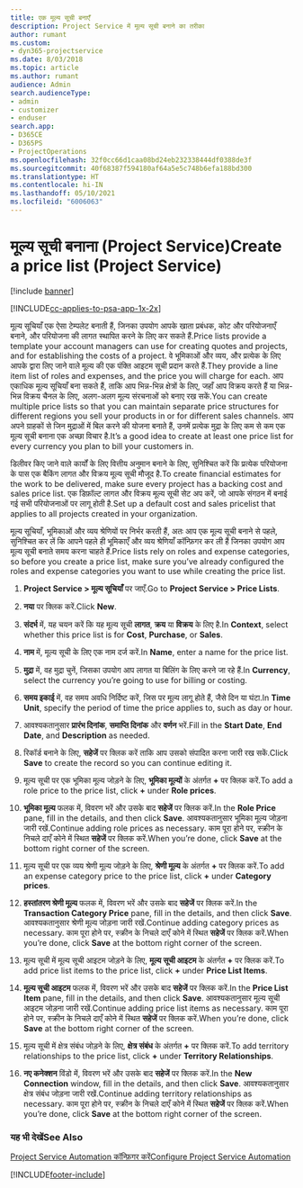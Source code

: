 ```yaml
---
title: एक मूल्य सूची बनाएँ
description: Project Service में मूल्य सूची बनाने का तरीका
author: rumant
ms.custom:
- dyn365-projectservice
ms.date: 8/03/2018
ms.topic: article
ms.author: rumant
audience: Admin
search.audienceType:
- admin
- customizer
- enduser
search.app:
- D365CE
- D365PS
- ProjectOperations
ms.openlocfilehash: 32f0cc66d1caa08bd24eb232338444df0388de3f
ms.sourcegitcommit: 40f68387f594180af64a5e5c748b6efa188bd300
ms.translationtype: HT
ms.contentlocale: hi-IN
ms.lasthandoff: 05/10/2021
ms.locfileid: "6006063"
---
```

# <a name="create-a-price-list-project-service"></a><span data-ttu-id="e3f3d-103">मूल्‍य सूची बनाना (Project Service)</span><span class="sxs-lookup"><span data-stu-id="e3f3d-103">Create a price list (Project Service)</span></span>

[!include [banner](../includes/psa-now-project-operations.md)]

[!INCLUDE[cc-applies-to-psa-app-1x-2x](../includes/cc-applies-to-psa-app-1x-2x.md)]

<span data-ttu-id="e3f3d-104">मूल्‍य सूचियाँ एक ऐसा टेम्पलेट बनाती हैं, जिनका उपयोग आपके खाता प्रबंधक, कोट और परियोजनाएँ बनाने, और परियोजना की लागत स्‍थापित करने के लिए कर सकते हैं.</span><span class="sxs-lookup"><span data-stu-id="e3f3d-104">Price lists provide a template your account managers can use for creating quotes and projects, and for establishing the costs of a project.</span></span> <span data-ttu-id="e3f3d-105">वे भूमिकाओं और व्‍यय, और प्रत्‍येक के लिए आपके द्वारा लिए जाने वाले मूल्‍य की एक पंक्ति आइटम सूची प्रदान करते हैं.</span><span class="sxs-lookup"><span data-stu-id="e3f3d-105">They provide a line item list of roles and expenses, and the price you will charge for each.</span></span> <span data-ttu-id="e3f3d-106">आप एकाधिक मूल्य सूचियाँ बना सकते हैं, ताकि आप भिन्न-भिन्न क्षेत्रों के लिए, जहाँ आप विक्रय करते हैं या भिन्न-भिन्न विक्रय चैनल के लिए, अलग-अलग मूल्य संरचनाओं को बनाए रख सकें.</span><span class="sxs-lookup"><span data-stu-id="e3f3d-106">You can create multiple price lists so that you can maintain separate price structures for different regions you sell your products in or for different sales channels.</span></span> <span data-ttu-id="e3f3d-107">आप अपने ग्राहकों से जिन मुद्राओं में बिल करने की योजना बनाते हैं, उनमें प्रत्‍येक मुद्रा के लिए कम से कम एक मूल्‍य सूची बनाना एक अच्छा विचार है.</span><span class="sxs-lookup"><span data-stu-id="e3f3d-107">It’s a good idea to create at least one price list for every currency you plan to bill your customers in.</span></span>  
  
<span data-ttu-id="e3f3d-108">डिलीवर किए जाने वाले कार्यों के लिए वित्तीय अनुमान बनाने के लिए, सुनिश्चित करें कि प्रत्येक परियोजना के पास एक बैकिंग लागत और विक्रय मूल्‍य सूची मौजूद है.</span><span class="sxs-lookup"><span data-stu-id="e3f3d-108">To create financial estimates for the work to be delivered, make sure every project has a backing cost and sales price list.</span></span> <span data-ttu-id="e3f3d-109">एक डिफ़ॉल्ट लागत और विक्रय मूल्य सूची सेट अप करें, जो आपके संगठन में बनाई गई सभी परियोजनाओं पर लागू होती है.</span><span class="sxs-lookup"><span data-stu-id="e3f3d-109">Set up a default cost and sales pricelist that applies to all projects created in your organization.</span></span>  
  
<span data-ttu-id="e3f3d-110">मूल्य सूचियाँ, भूमिकाओं और व्यय श्रेणियों पर निर्भर करती हैं, अतः आप एक मूल्य सूची बनाने से पहले, सुनिश्चित कर लें कि आपने पहले ही भूमिकाएँ और व्‍यय श्रेणियाँ कॉन्फ़िगर कर ली हैं जिनका उपयोग आप मूल्य सूची बनाते समय करना चाहते हैं.</span><span class="sxs-lookup"><span data-stu-id="e3f3d-110">Price lists rely on roles and expense categories, so before you create a price list, make sure you’ve already configured the roles and expense categories you want to use while creating the price list.</span></span>  
  
1.  <span data-ttu-id="e3f3d-111">**Project Service > मूल्‍य सूचियाँ** पर जाएँ.</span><span class="sxs-lookup"><span data-stu-id="e3f3d-111">Go to **Project Service > Price Lists**.</span></span>  
  
2.  <span data-ttu-id="e3f3d-112">**नया** पर क्लिक करें.</span><span class="sxs-lookup"><span data-stu-id="e3f3d-112">Click **New**.</span></span>  
  
3.  <span data-ttu-id="e3f3d-113">**संदर्भ** में, यह चयन करें कि यह मूल्‍य सूची **लागत**, **क्रय** या **विक्रय** के लिए है.</span><span class="sxs-lookup"><span data-stu-id="e3f3d-113">In **Context**, select whether this price list is for **Cost**, **Purchase**, or **Sales**.</span></span>  
  
4.  <span data-ttu-id="e3f3d-114">**नाम** में, मूल्य सूची के लिए एक नाम दर्ज करें.</span><span class="sxs-lookup"><span data-stu-id="e3f3d-114">In **Name**, enter a name for the price list.</span></span>  
  
5.  <span data-ttu-id="e3f3d-115">**मुद्रा** में, वह मुद्रा चुनें, जिसका उपयोग आप लागत या बिलिंग के लिए करने जा रहे हैं.</span><span class="sxs-lookup"><span data-stu-id="e3f3d-115">In **Currency**, select the currency you’re going to use for billing or costing.</span></span>  
  
6.  <span data-ttu-id="e3f3d-116">**समय इकाई** में, वह समय अवधि निर्दिष्ट करें, जिस पर मूल्य लागू होते हैं, जैसे दिन या घंटा.</span><span class="sxs-lookup"><span data-stu-id="e3f3d-116">In **Time Unit**, specify the period of time the price applies to, such as day or hour.</span></span>  
  
7.  <span data-ttu-id="e3f3d-117">आवश्‍यकतानुसार **प्रारंभ दिनांक**, **समाप्ति दिनांक** और **वर्णन** भरें.</span><span class="sxs-lookup"><span data-stu-id="e3f3d-117">Fill in the **Start Date**, **End Date**, and **Description** as needed.</span></span>  
  
8.  <span data-ttu-id="e3f3d-118">रिकॉर्ड बनाने के लिए, **सहेजें** पर क्लिक करें ताकि आप उसको संपादित करना जारी रख सकें.</span><span class="sxs-lookup"><span data-stu-id="e3f3d-118">Click **Save** to create the record so you can continue editing it.</span></span>  
  
9. <span data-ttu-id="e3f3d-119">मूल्य सूची पर एक भूमिका मूल्य जोड़ने के लिए, **भूमिका मूल्‍यों** के अंतर्गत **+** पर क्लिक करें.</span><span class="sxs-lookup"><span data-stu-id="e3f3d-119">To add a role price to the price list, click **+** under **Role prices**.</span></span>  
  
10. <span data-ttu-id="e3f3d-120">**भूमिका मूल्‍य** फलक में, विवरण भरें और उसके बाद **सहेजें** पर क्लिक करें.</span><span class="sxs-lookup"><span data-stu-id="e3f3d-120">In the **Role Price** pane, fill in the details, and then click **Save**.</span></span> <span data-ttu-id="e3f3d-121">आवश्यकतानुसार भूमिका मूल्‍य जोड़ना जारी रखें.</span><span class="sxs-lookup"><span data-stu-id="e3f3d-121">Continue adding role prices as necessary.</span></span> <span data-ttu-id="e3f3d-122">काम पूरा होने पर, स्‍क्रीन के निचले दाएँ कोने में स्थित **सहेजें** पर क्लिक करें.</span><span class="sxs-lookup"><span data-stu-id="e3f3d-122">When you’re done, click **Save** at the bottom right corner of the screen.</span></span>  
  
11. <span data-ttu-id="e3f3d-123">मूल्य सूची पर एक व्‍यय श्रेणी मूल्य जोड़ने के लिए, **श्रेणी मूल्‍य** के अंतर्गत **+** पर क्लिक करें.</span><span class="sxs-lookup"><span data-stu-id="e3f3d-123">To add an expense category price to the price list, click **+** under **Category prices**.</span></span>  
  
12. <span data-ttu-id="e3f3d-124">**हस्‍तांतरण श्रेणी मूल्‍य** फलक में, विवरण भरें और उसके बाद **सहेजें** पर क्लिक करें.</span><span class="sxs-lookup"><span data-stu-id="e3f3d-124">In the **Transaction Category Price** pane, fill in the details, and then click **Save**.</span></span> <span data-ttu-id="e3f3d-125">आवश्यकतानुसार श्रेणी मूल्‍य जोड़ना जारी रखें.</span><span class="sxs-lookup"><span data-stu-id="e3f3d-125">Continue adding category prices as necessary.</span></span> <span data-ttu-id="e3f3d-126">काम पूरा होने पर, स्‍क्रीन के निचले दाएँ कोने में स्थित **सहेजें** पर क्लिक करें.</span><span class="sxs-lookup"><span data-stu-id="e3f3d-126">When you’re done, click **Save** at the bottom right corner of the screen.</span></span>  
  
13. <span data-ttu-id="e3f3d-127">मूल्य सूची में मूल्य सूची आइटम जोड़ने के लिए, **मूल्‍य सूची आइटम** के अंतर्गत **+** पर क्लिक करें.</span><span class="sxs-lookup"><span data-stu-id="e3f3d-127">To add price list items to the price list, click **+** under **Price List Items**.</span></span>  
  
14. <span data-ttu-id="e3f3d-128">**मूल्‍य सूची आइटम** फलक में, विवरण भरें और उसके बाद **सहेजें** पर क्लिक करें.</span><span class="sxs-lookup"><span data-stu-id="e3f3d-128">In the **Price List Item** pane, fill in the details, and then click **Save**.</span></span> <span data-ttu-id="e3f3d-129">आवश्यकतानुसार मूल्‍य सूची आइटम जोड़ना जारी रखें.</span><span class="sxs-lookup"><span data-stu-id="e3f3d-129">Continue adding price list items as necessary.</span></span> <span data-ttu-id="e3f3d-130">काम पूरा होने पर, स्‍क्रीन के निचले दाएँ कोने में स्थित **सहेजें** पर क्लिक करें.</span><span class="sxs-lookup"><span data-stu-id="e3f3d-130">When you’re done, click **Save** at the bottom right corner of the screen.</span></span>  
  
15. <span data-ttu-id="e3f3d-131">मूल्‍य सूची में क्षेत्र संबंध जोड़ने के लिए, **क्षेत्र संबंध** के अंतर्गत **+** पर क्लिक करें.</span><span class="sxs-lookup"><span data-stu-id="e3f3d-131">To add territory relationships to the price list, click **+** under **Territory Relationships**.</span></span>  
  
16. <span data-ttu-id="e3f3d-132">**नए कनेक्‍शन** विंडो में, विवरण भरें और उसके बाद **सहेजें** पर क्लिक करें.</span><span class="sxs-lookup"><span data-stu-id="e3f3d-132">In the **New Connection** window, fill in the details, and then click **Save**.</span></span> <span data-ttu-id="e3f3d-133">आवश्‍यकतानुसार क्षेत्र संबंध जोड़ना जारी रखें.</span><span class="sxs-lookup"><span data-stu-id="e3f3d-133">Continue adding territory relationships as necessary.</span></span> <span data-ttu-id="e3f3d-134">काम पूरा होने पर, स्‍क्रीन के निचले दाएँ कोने में स्थित **सहेजें** पर क्लिक करें.</span><span class="sxs-lookup"><span data-stu-id="e3f3d-134">When you’re done, click **Save** at the bottom right corner of the screen.</span></span>  
  
### <a name="see-also"></a><span data-ttu-id="e3f3d-135">यह भी देखें</span><span class="sxs-lookup"><span data-stu-id="e3f3d-135">See Also</span></span>  
 [<span data-ttu-id="e3f3d-136">Project Service Automation कॉन्फ़िगर करें</span><span class="sxs-lookup"><span data-stu-id="e3f3d-136">Configure Project Service Automation</span></span>](../psa/configure.md)


[!INCLUDE[footer-include](../includes/footer-banner.md)]